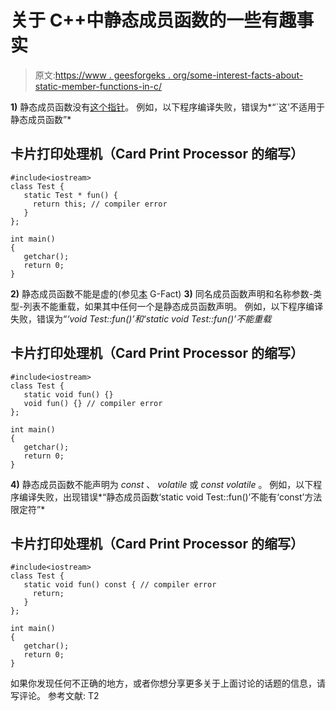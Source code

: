 # 关于 C++中静态成员函数的一些有趣事实

> 原文:[https://www . geesforgeks . org/some-interest-facts-about-static-member-functions-in-c/](https://www.geeksforgeeks.org/some-interesting-facts-about-static-member-functions-in-c/)

**1)** 静态成员函数没有[这个指针](https://www.geeksforgeeks.org/this-pointer-in-c/)。
例如，以下程序编译失败，错误为*“`这'不适用于静态成员函数”*

## 卡片打印处理机（Card Print Processor 的缩写）

```
#include<iostream>
class Test {     
   static Test * fun() {
     return this; // compiler error
   }
};

int main()
{
   getchar();
   return 0;
}
```

**2)** 静态成员函数不能是虚的(参见[本](https://www.geeksforgeeks.org/g-fact-29/) G-Fact)
**3)** 同名成员函数声明和名称参数-类型-列表不能重载，如果其中任何一个是静态成员函数声明。
例如，以下程序编译失败，错误为“*‘void Test::fun()’和‘static void Test::fun()’不能重载*

## 卡片打印处理机（Card Print Processor 的缩写）

```
#include<iostream>
class Test {
   static void fun() {}
   void fun() {} // compiler error
};

int main()
{
   getchar();
   return 0;
}
```

**4)** 静态成员函数不能声明为 *const* 、 *volatile* 或 *const volatile* 。
例如，以下程序编译失败，出现错误*“静态成员函数‘static void Test::fun()’不能有‘const’方法限定符”*

## 卡片打印处理机（Card Print Processor 的缩写）

```
#include<iostream>
class Test {     
   static void fun() const { // compiler error
     return;
   }
};

int main()
{
   getchar();
   return 0;
}
```

如果你发现任何不正确的地方，或者你想分享更多关于上面讨论的话题的信息，请写评论。
参考文献:
T2